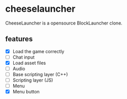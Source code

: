 # cheeselauncher

CheeseLauncher is a opensource BlockLauncher clone.


## features

- [x] Load the game correctly
- [ ] Chat input
- [x] Load asset files
- [ ] Audio
- [ ] Base scripting layer (C++)
- [ ] Scripting layer (JS)
- [ ] Menu
- [x] Menu button
